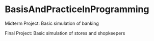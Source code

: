 # BasisAndPracticeInProgramming

Midterm Project:  Basic simulation of banking

Final Project:  Basic simulation of stores and shopkeepers
